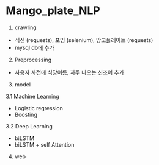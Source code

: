 # Mango_plate_NLP

1. crawling
- 식신 (requests), 포잉 (selenium), 망고플레이트 (requests)
- mysql db에 추가

2. Preprocessing
- 사용자 사전에 식당이름, 자주 나오는 신조어 추가

3. model

  3.1 Machine Learning
  - Logistic regression
  - Boosting
  
  3.2 Deep Learning
  - biLSTM 
  - biLSTM + self Attention
 
4. web

